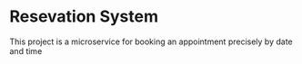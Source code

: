 # Resevation System
This project is a microservice for booking an appointment precisely by date and time
